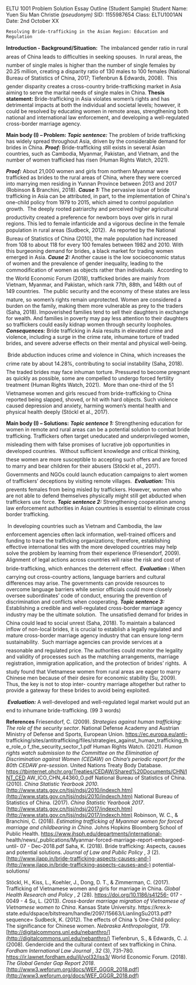 ELTU 1001 Problem Solution Essay Outline (Student Sample)
Student Name: Yuen Siu Man Christie _(pseudonym)_ SID: 1155987654
Class: ELTU1001AN Date: 2nd October XX

```
Resolving Bride-trafficking in the Asian Region: Education and Regulation
```
**Introduction - Background/Situation:**
 The imbalanced gender ratio in rural areas of China leads to difficulties in seeking
spouses.
 In rural areas, the number of single males is higher than the number of single females by
20.25 million, creating a disparity ratio of 130 males to 100 females (National Bureau of
Statistics of China, 2017; Tiefenbrun & Edwards, 2008).
 This gender disparity creates a cross-country bride-trafficking market in Asia aiming to
serve the marital needs of single males in China.
**Thesis statement:** Bride-trafficking in Asia violates women’s rights and has detrimental
impacts at both the individual and societal levels; however, it could be resolved by educating
women in remote areas, strengthening both national and international law enforcement, and
developing a well-regulated cross-border marriage agency.

**Main body (I) – Problem:**
**_Topic sentence:_** The problem of bride trafficking has widely spread throughout Asia, driven
by the considerable demand for brides in China.
**_Proof:_** Bride-trafficking still exists in several Asian countries, such as Cambodia, Myanmar,
Pakistan, and Vietnam, and the number of women trafficked has risen (Human Rights Watch,
2021).


**_Proof:_** About 21,000 women and girls from northern Myanmar were trafficked as brides to
the rural areas of China, where they were coerced into marrying men residing in Yunnan
Province between 2013 and 2017 (Robinson & Branchini, 2018).
**_Cause 1:_** The pervasive issue of bride trafficking in Asia can be attributed, in part, to the
implementation of China's one-child policy from 1979 to 2015, which aimed to control
population growth.
 The deeply rooted patriarchy and perceived higher agricultural productivity created a
preference for newborn boys over girls in rural regions. This led to female infanticide and
a vigorous decline in the female population in rural areas (Sudbeck, 2012).
 As reported by the National Bureau of Statistics of China (2010), the male population had
increased from 108 to about 118 for every 100 females between 1982 and 2010. With this
burgeoning demand for brides, a black market for trading women emerged in Asia.
**_Cause 2:_** Another cause is the low socioeconomic status of women and the prevalence of
gender inequality, leading to the commodification of women as objects rather than
individuals.
 According to the World Economic Forum (2018), trafficked brides are mainly from
Vietnam, Myanmar, and Pakistan, which rank 77th, 88th, and 148th out of 149 countries.
 The public security and the economy of these states are less mature, so women’s rights
remain unprotected. Women are considered a burden on the family, making them more
vulnerable as prey to the traders (Saha, 2018). Impoverished families tend to sell their
daughters in exchange for wealth. And families in poverty may pay less attention to their
daughters so traffickers could easily kidnap women through security loopholes.
**_Consequences:_** Bride trafficking in Asia results in elevated crime and violence, including a
surge in the crime rate, inhumane torture of traded brides, and severe adverse effects on their
mental and physical well-being.


 Bride abduction induces crime and violence in China, which increases the crime rate by
about 14.28%, contributing to social instability (Saha, 2018).
 The traded brides may face inhuman torture. Pressured to become pregnant as quickly as
possible, some are compelled to undergo forced fertility treatment (Human Rights Watch,
2021).
 More than one-third of the 51 Vietnamese women and girls rescued from bride-trafficking
to China reported being slapped, shoved, or hit with hard objects. Such violence caused
depression and anxiety, harming women’s mental health and physical health deeply
(Stöckl et al., 2017).

**Main body (I) – Solutions:**
**_Topic sentence 1:_** Strengthening education for women in remote and rural areas can be a
potential solution to combat bride trafficking.
 Traffickers often target uneducated and underprivileged women, misleading them with
false promises of lucrative job opportunities in developed countries.
 Without sufficient knowledge and critical thinking, these women are more susceptible to
accepting such offers and are forced to marry and bear children for their abusers (Stöckl et
al., 2017).
 Governments and NGOs could launch education campaigns to alert women of traffickers’
deceptions by visiting remote villages.
 **_Evaluation:_** This prevents females from being misled by traffickers. However, women
who are not able to defend themselves physically might still get abducted when traffickers
use force.
**_Topic sentence 2:_** Strengthening cooperation among law enforcement authorities in Asian
countries is essential to eliminate cross border trafficking.


 In developing countries such as Vietnam and Cambodia, the law enforcement agencies
often lack information, well-trained officers and funding to trace the trafficking
organizations; therefore, establishing effective international ties with the more developed
countries may help solve the problem by learning from their experience (Friesendorf,
2009).
 Alignment of legal actions across countries will raise the risk and cost of bride-trafficking,
which enhances the deterrent effect.
 **_Evaluation_** **:** When carrying out cross-country actions, language barriers and cultural
differences may arise. The governments can provide resources to overcome language
barriers while senior officials could more closely oversee subordinates’ code of conduct,
ensuring the prevention of discrimination and conflicts when cooperating.
**_Topic sentence 3:_** Establishing a credible and well-regulated cross-border marriage agency
industry may be the ultimate solution.
 The unsatisfied demand for brides in China could lead to social unrest (Saha, 2018). To
maintain a balanced inflow of non-local brides, it is crucial to establish a legally regulated
and mature cross-border marriage agency industry that can ensure long-term sustainability.
 Such marriage agencies can provide services at a reasonable and regulated price. The
authorities could monitor the legality and validity of processes such as the matching
arrangements, marriage registration, immigration application, and the protection of brides’
rights.
 A study found that Vietnamese women from rural areas are eager to marry Chinese men
because of their desire for economic stability (Su, 2009). Thus, the key is not to stop inter-
country marriage altogether but rather to provide a gateway for these brides to avoid being
exploited.


 **_Evaluation:_** A well-developed and well-regulated legal market would put an end to
inhumane bride-trafficking. (99 3 words)


**References**
Friesendorf, C. (2009). _Strategies against human trafficking: The role of the security sector_.
National Defense Academy and Austrian Ministry of Defense and Sports, European
Union. https://ec.europa.eu/anti-
trafficking/sites/antitrafficking/files/strategies_against_human_trafficking_the_role_o
f_the_security_sector_1.pdf
Human Rights Watch. (2021). _Human rights watch submission to the Committee on the
Elimination of Discrimination against Women (CEDAW) on China’s periodic report
for the 80th CEDAW pre-session_. United Nations Treaty Body Database.
https://tbinternet.ohchr.org/Treaties/CEDAW/Shared%20Documents/CHN/INT_CED
AW_ICO_CHN_44360_O.pdf
National Bureau of Statistics of China. (2010). _China Statistic Yearbook 2010_.
[http://www.stats.gov.cn/tjsj/ndsj/2010/indexch.htm](http://www.stats.gov.cn/tjsj/ndsj/2010/indexch.htm)
National Bureau of Statistics of China. (2017). _China Statistic Yearbook 2017_.
[http://www.stats.gov.cn/tjsj/ndsj/2017/indexch.htm](http://www.stats.gov.cn/tjsj/ndsj/2017/indexch.htm)
Robinson, W. C., & Branchini, C. (2018). _Estimating trafficking of Myanmar women for
forced marriage and childbearing in China_. Johns Hopkins Bloomberg School of
Public Health. https://www.jhsph.edu/departments/international-
health/news/_publications/Myanmar-forced-marriage-report-embargoed-until- 07 -
Dec-2018.pdf
Saha, K. (2018). Bride trafficking: Aspects, causes and potential solutions. _Journal of Law
and Public Policy_ , _3_ (2). [http://www.jlapp.in/bride-trafficking-aspects-causes-and-](http://www.jlapp.in/bride-trafficking-aspects-causes-and-)
potential-solutions/


Stöckl, H., Kiss, L., Koehler, J., Dong, D. T., & Zimmerman, C. (2017). Trafficking of
Vietnamese women and girls for marriage in China. _Global Health Research and
Policy_ , _2_ (28). https://doi.org/10.1186/s41256- 017 - 0049 - 4
Su, L. (2013). _Cross-border marriage migration of Vietnamese of Vietnamese women to
China_. Kansas State University. https://krex.k-
state.edu/dspace/bitstream/handle/2097/15663/LianlingSu2013.pdf?sequence=
Sudbeck, K. (2012). The effects of China ’s One-Child policy: The significance for Chinese
women. _Nebraska Anthropologist, 179_. [http://digitalcommons.unl.edu/nebanthro/](http://digitalcommons.unl.edu/nebanthro/)
Tiefenbrun, S., & Edwards, C. J. (2008). Gendercide and the cultural context of sex
trafficking in China. _Fordham International Law Journal_ , _32_ (3), 731–780.
https://ir.lawnet.fordham.edu/ilj/vol32/iss3/
World Economic Forum. (2018). _The Global Gender Gap Report 2018_.
[http://www3.weforum.org/docs/WEF_GGGR_2018.pdf](http://www3.weforum.org/docs/WEF_GGGR_2018.pdf)


